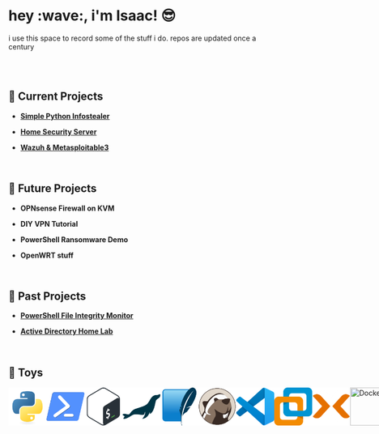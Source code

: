 <h1> hey :wave:, i'm Isaac! 😎 </h1>
i use this space to record some of the stuff i do. repos are updated once a century

<br><br>

## 📌 Current Projects
  <strong>

  - [Simple Python Infostealer](https://github.com/isaacward1/py-infostealer)

  - [Home Security Server](https://github.com/isaacward1/homeserv-sec)

  - [Wazuh & Metasploitable3](https://github.com/isaacward1/homeserv-sec/tree/main/Wazuh)
    
  </strong>
<br>

## 🚀 Future Projects
  <strong>

  - OPNsense Firewall on KVM
  
  - DIY VPN Tutorial

  - PowerShell Ransomware Demo

  - OpenWRT stuff

  </strong>
<br>

## 📅 Past Projects
<strong>
  
- [PowerShell File Integrity Monitor](https://github.com/isaacward1/PowerShell-FIM)

- [Active Directory Home Lab](https://github.com/isaacward1/AD-HomeLab)

</strong>
<br>

<!-- ## 🐍 Languages & Tools 🛠️ -->
## 🧸 Toys
<div style="display: flex;">
  <img src="https://github.com/devicons/devicon/blob/master/icons/python/python-original.svg" width="75" height="75" title="Python">
  <img src="https://github.com/devicons/devicon/blob/master/icons/powershell/powershell-original.svg" width="75" height="75" title="PowerShell">
  <img src="https://github.com/devicons/devicon/blob/master/icons/bash/bash-original.svg" width="75" height="75" title="Bash">
  <img src="https://github.com/devicons/devicon/blob/master/icons/mariadb/mariadb-original.svg" width="75" height="75" title="MariaDB">
  <img src="https://github.com/devicons/devicon/blob/master/icons/sqlite/sqlite-original.svg" width="75" height="75" title="SQLite">
  <img src="https://github.com/devicons/devicon/blob/master/icons/dbeaver/dbeaver-original.svg" width="75" height="75" title="DBeaver">
  <img src="https://github.com/devicons/devicon/blob/master/icons/vscode/vscode-original.svg" width="75" height="75" title="VS Code">
  <img src="/images/vmware-workstation.png" width="75" height="75" title="VMware Workstation">
  <img src="/images/proxmox.png" width="75" height="75" title="Proxmox">
  <img src="https://github.com/homarr-labs/dashboard-icons/blob/main/svg/docker-moby.svg" width="75" height="75" title="Docker">
  <img src="https://github.com/devicons/devicon/blob/master/icons/linux/linux-original.svg" width="75" height="75" title="Linux">
  <img src="/images/kali-linux.png" title="Kali Linux" width="75" height="75">
  <img src="images/wireshark.png" alt="Description of the image" title="Wireshark" width="75" height="75">
  <img src="images/nmap.png" alt="Description of the image" title="Nmap" width="75" height="75">
  <img src="/images/nessus.png" width="75" height="75" title="Nessus">
  <img src="https://github.com/homarr-labs/dashboard-icons/blob/main/svg/greenbone.svg" width="75" height="75" title="GVM">
  <img src="https://github.com/homarr-labs/dashboard-icons/blob/main/svg/wazuh.svg" width="75" height="75" title="Wazuh">
  <img src="/images/suricata.png" width="75" height="75" title="Suricata">
  <img src="/images/zeek.png" width="75" height="75" title="Zeek">
  <img src="https://github.com/homarr-labs/dashboard-icons/blob/main/svg/splunk.svg" width="75" height="75" title="Splunk">
</div>

  <!--
  <img src="https://github.com/homarr-labs/dashboard-icons/blob/main/svg/microsoft-azure.svg" width="70" height="70" title="Azure">
  <img src="/images/crowdstrike.png" width="75" height="75" title="CrowdStrike Falcon">
  <img src="/images/recorded-future.png" width="75" height="75" title="Recorded Future">
  <img src="/images/mssentinel.png" width="75" height="75" title="MS Sentinel">
  -->
